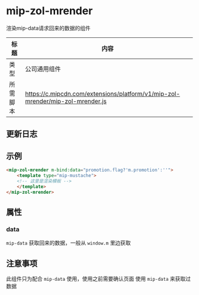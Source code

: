# mip-zol-mrender

渲染mip-data请求回来的数据的组件

标题|内容
----|----
类型|公司通用组件
所需脚本|https://c.mipcdn.com/extensions/platform/v1/mip-zol-mrender/mip-zol-mrender.js

## 更新日志

## 示例

```html
<mip-zol-mrender m-bind:data="promotion.flag?'m.promotion':''">
    <template type="mip-mustache">
    <!-- 这里是渲染模板 -->
    </template>
</mip-zol-mrender>
```

## 属性

### data

`mip-data` 获取回来的数据，一般从 `window.m` 里边获取

## 注意事项

此组件只为配合 `mip-data` 使用，使用之前需要确认页面 使用 `mip-data` 来获取过数据

